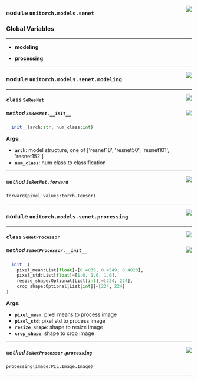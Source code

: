 <!-- markdownlint-disable -->

<a href="https://github.com/fuliucansheng/unitorch/blob/master/unitorch/models/senet/__init__.py#L0"><img align="right" style="float:right;" src="https://img.shields.io/badge/-source-cccccc?style=flat-square"></a>

### <kbd>module</kbd> `unitorch.models.senet`




### **Global Variables**
---------------
- **modeling**

- **processing**





---


<!-- markdownlint-disable -->

<a href="https://github.com/fuliucansheng/unitorch/blob/master/unitorch/models/senet/modeling.py#L0"><img align="right" style="float:right;" src="https://img.shields.io/badge/-source-cccccc?style=flat-square"></a>

### <kbd>module</kbd> `unitorch.models.senet.modeling`






---

<a href="https://github.com/fuliucansheng/unitorch/blob/master/unitorch/models/senet/modeling.py#L139"><img align="right" style="float:right;" src="https://img.shields.io/badge/-source-cccccc?style=flat-square"></a>

#### <kbd>class</kbd> `SeResNet`




<a href="https://github.com/fuliucansheng/unitorch/blob/master/unitorch/models/senet/modeling.py#L140"><img align="right" style="float:right;" src="https://img.shields.io/badge/-source-cccccc?style=flat-square"></a>

##### <kbd>method</kbd> `SeResNet.__init__`

```python
__init__(arch:str, num_class:int)
```



**Args:**
 
 - <b>`arch`</b>:  model structure, one of ['resnet18', 'resnet50', 'resnet101', 'resnet152'] 
 - <b>`num_class`</b>:  num class to classification 




---

<a href="https://github.com/fuliucansheng/unitorch/blob/master/unitorch/models/senet/modeling.py#L163"><img align="right" style="float:right;" src="https://img.shields.io/badge/-source-cccccc?style=flat-square"></a>

##### <kbd>method</kbd> `SeResNet.forward`

```python
forward(pixel_values:torch.Tensor)
```








---


<!-- markdownlint-disable -->

<a href="https://github.com/fuliucansheng/unitorch/blob/master/unitorch/models/senet/processing.py#L0"><img align="right" style="float:right;" src="https://img.shields.io/badge/-source-cccccc?style=flat-square"></a>

### <kbd>module</kbd> `unitorch.models.senet.processing`






---

<a href="https://github.com/fuliucansheng/unitorch/blob/master/unitorch/models/senet/processing.py#L13"><img align="right" style="float:right;" src="https://img.shields.io/badge/-source-cccccc?style=flat-square"></a>

#### <kbd>class</kbd> `SeNetProcessor`




<a href="https://github.com/fuliucansheng/unitorch/blob/master/unitorch/models/senet/processing.py#L14"><img align="right" style="float:right;" src="https://img.shields.io/badge/-source-cccccc?style=flat-square"></a>

##### <kbd>method</kbd> `SeNetProcessor.__init__`

```python
__init__(
    pixel_mean:List[float]=[0.4039, 0.4549, 0.4823],
    pixel_std:List[float]=[1.0, 1.0, 1.0],
    resize_shape:Optional[List[int]]=[224, 224],
    crop_shape:Optional[List[int]]=[224, 224]
)
```



**Args:**
 
 - <b>`pixel_mean`</b>:  pixel means to process image 
 - <b>`pixel_std`</b>:  pixel std to process image 
 - <b>`resize_shape`</b>:  shape to resize image 
 - <b>`crop_shape`</b>:  shape to crop image 




---

<a href="https://github.com/fuliucansheng/unitorch/blob/master/unitorch/models/senet/processing.py#L42"><img align="right" style="float:right;" src="https://img.shields.io/badge/-source-cccccc?style=flat-square"></a>

##### <kbd>method</kbd> `SeNetProcessor.processing`

```python
processing(image:PIL.Image.Image)
```








---

